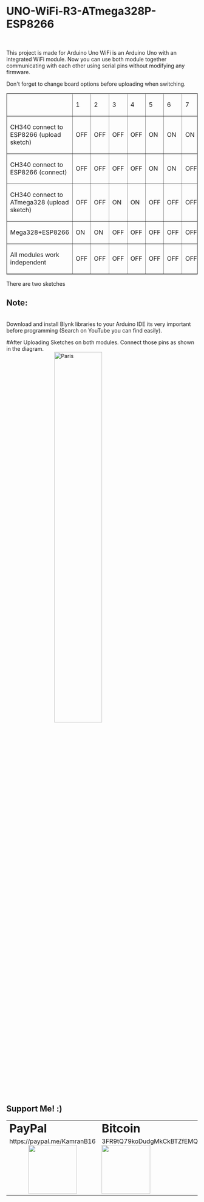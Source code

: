 # UNO-WiFi-R3-ATmega328P-ESP8266

<br />

This project is made for Arduino Uno WiFi is an Arduino Uno with an integrated WiFi module. Now you can use both module together communicating with each other using serial pins without modifying any firmware.

Don't forget to change board options before uploading when switching.

<table border="1" cellspacing="0" cellpadding="0">
<tbody>
<tr>
<td>
<p>&nbsp;</p>
</td>
<td>
<p>1</p>
</td>
<td>
<p>2</p>
</td>
<td>
<p>3</p>
</td>
<td>
<p>4</p>
</td>
<td>
<p>5</p>
</td>
<td>
<p>6</p>
</td>
<td>
<p>7</p>
</td>
<td>
<p>8</p>
</td>
</tr>
<tr>
<td>
<p>CH340 connect to ESP8266 (upload sketch)</p>
</td>
<td>
<p>OFF</p>
</td>
<td>
<p>OFF</p>
</td>
<td>
<p>OFF</p>
</td>
<td>
<p>OFF</p>
</td>
<td>
<p>ON</p>
</td>
<td>
<p>ON</p>
</td>
<td>
<p>ON</p>
</td>
<td>
<p>NoUSE</p>
</td>
</tr>
<tr>
<td>
<p>CH340 connect to ESP8266 (connect)</p>
</td>
<td>
<p>OFF</p>
</td>
<td>
<p>OFF</p>
</td>
<td>
<p>OFF</p>
</td>
<td>
<p>OFF</p>
</td>
<td>
<p>ON</p>
</td>
<td>
<p>ON</p>
</td>
<td>
<p>OFF</p>
</td>
<td>
<p>NoUSE</p>
</td>
</tr>
<tr>
<td>
<p>CH340 connect to ATmega328 (upload sketch)</p>
</td>
<td>
<p>OFF</p>
</td>
<td>
<p>OFF</p>
</td>
<td>
<p>ON</p>
</td>
<td>
<p>ON</p>
</td>
<td>
<p>OFF</p>
</td>
<td>
<p>OFF</p>
</td>
<td>
<p>OFF</p>
</td>
<td>
<p>NoUSE</p>
</td>
</tr>
<tr>
<td>
<p>Mega328+ESP8266</p>
</td>
<td>
<p>ON</p>
</td>
<td>
<p>ON</p>
</td>
<td>
<p>OFF</p>
</td>
<td>
<p>OFF</p>
</td>
<td>
<p>OFF</p>
</td>
<td>
<p>OFF</p>
</td>
<td>
<p>OFF</p>
</td>
<td>
<p>NoUSE</p>
</td>
</tr>
<tr>
<td>
<p>All modules work independent</p>
</td>
<td>
<p>OFF</p>
</td>
<td>
<p>OFF</p>
</td>
<td>
<p>OFF</p>
</td>
<td>
<p>OFF</p>
</td>
<td>
<p>OFF</p>
</td>
<td>
<p>OFF</p>
</td>
<td>
<p>OFF</p>
</td>
<td>
<p>NoUSE</p>
</td>
</tr>
</tbody>
</table>

There are two sketches

<h2> Note: </h2>
<br />
Download and install Blynk libraries to your Arduino IDE its very important before programming (Search on YouTube you can find easily).


#After Uploading Sketches on both modules. Connect those pins as shown in the diagram.
<img src="https://user-images.githubusercontent.com/23693439/118506781-0dfa4a80-b747-11eb-80cf-364dffe105fc.png" alt="Paris" style="display: block; margin-left: auto; margin-right: auto; width: 50%;">






## Support Me! :)




<table border="0">
 <tr>
    <td><b style="font-size:30px">PayPal</b></td>
    <td><b style="font-size:30px">Bitcoin</b></td>
    <td><b style="font-size:30px">Ethereum</b></td>
 </tr>
 <tr>
   <td style="text-align:center;">
   https://paypal.me/KamranB16 <br />
   <img src="https://user-images.githubusercontent.com/23693439/118349412-f154eb80-b569-11eb-9aa9-d39cd2014b9d.png" width="128px" height="128px">
   </td>
   
   <td>
   3FR9tQ79koDudgMkCkBTZfEMQA6Hu4rj95 <br />
   <img src="https://user-images.githubusercontent.com/23693439/118349429-0893d900-b56a-11eb-87a0-947b454000d3.png" width="128px" height="128px">
   </td>
   
   <td>
   0xF1642b10fF95438a0F0aa026bc3daa1Ec998Cd8a <br />
   <img src="https://user-images.githubusercontent.com/23693439/118349438-15183180-b56a-11eb-844a-4bb85f36f8b2.png" width="128px" height="128px">
   </td>
  
    
 </tr>
</table>
